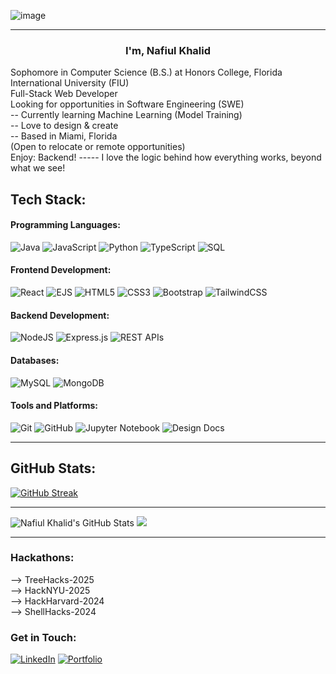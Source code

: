 ![image](https://github.com/user-attachments/assets/0998460f-8b47-41c4-9786-c2b4153ef82a)
<hr>
<h3 align="center">I'm, Nafiul Khalid</h3>

Sophomore in Computer Science (B.S.) at Honors College, Florida International University (FIU)<br>
Full-Stack Web Developer<br>
Looking for opportunities in Software Engineering (SWE)<br>
-- Currently learning Machine Learning (Model Training)<br>
-- Love to design & create<br>
-- Based in Miami, Florida <br>
(Open to relocate or remote opportunities)<br>
Enjoy: Backend! ----- I love the logic behind how everything works, beyond what we see!<br>

## Tech Stack:

#### **Programming Languages:**
![Java](https://img.shields.io/badge/java-%23ED8B00.svg?style=for-the-badge&logo=openjdk&logoColor=white) 
![JavaScript](https://img.shields.io/badge/javascript-%23323330.svg?style=for-the-badge&logo=javascript&logoColor=%23F7DF1E) 
![Python](https://img.shields.io/badge/python-3670A0?style=for-the-badge&logo=python&logoColor=ffdd54) 
![TypeScript](https://img.shields.io/badge/typescript-%23007ACC.svg?style=for-the-badge&logo=typescript&logoColor=white) 
![SQL](https://img.shields.io/badge/sql-%234479A1.svg?style=for-the-badge&logo=sqlite&logoColor=white)

#### **Frontend Development:**
![React](https://img.shields.io/badge/react-%2320232a.svg?style=for-the-badge&logo=react&logoColor=%2361DAFB) 
![EJS](https://img.shields.io/badge/ejs-%23000.svg?style=for-the-badge&logo=javascript&logoColor=white)
![HTML5](https://img.shields.io/badge/html5-%23E34F26.svg?style=for-the-badge&logo=html5&logoColor=white) 
![CSS3](https://img.shields.io/badge/css3-%231572B6.svg?style=for-the-badge&logo=css3&logoColor=white) 
![Bootstrap](https://img.shields.io/badge/bootstrap-%238511FA.svg?style=for-the-badge&logo=bootstrap&logoColor=white) 
![TailwindCSS](https://img.shields.io/badge/tailwindcss-%2338B2AC.svg?style=for-the-badge&logo=tailwind-css&logoColor=white) 


#### **Backend Development:**
![NodeJS](https://img.shields.io/badge/node.js-6DA55F?style=for-the-badge&logo=node.js&logoColor=white) 
![Express.js](https://img.shields.io/badge/express.js-%23404d59.svg?style=for-the-badge&logo=express&logoColor=%2361DAFB) 
![REST APIs](https://img.shields.io/badge/REST-APIs-%23404d59.svg?style=for-the-badge&logo=api&logoColor=white)

#### **Databases:**
![MySQL](https://img.shields.io/badge/mysql-4479A1.svg?style=for-the-badge&logo=mysql&logoColor=white) 
![MongoDB](https://img.shields.io/badge/MongoDB-%234ea94b.svg?style=for-the-badge&logo=mongodb&logoColor=white)

#### **Tools and Platforms:**
![Git](https://img.shields.io/badge/git-%23F05033.svg?style=for-the-badge&logo=git&logoColor=white) 
![GitHub](https://img.shields.io/badge/github-%23121011.svg?style=for-the-badge&logo=github&logoColor=white) 
![Jupyter Notebook](https://img.shields.io/badge/Jupyter-%23F37626.svg?style=for-the-badge&logo=jupyter&logoColor=white)
![Design Docs](https://img.shields.io/badge/Design-Docs-%234CAF50.svg?style=for-the-badge&logo=markdown&logoColor=white)


---

## GitHub Stats:
[![GitHub Streak](https://github-readme-streak-stats-ten-eosin.vercel.app?user=Nafiul%20Khalid&theme=dark)](https://git.io/streak-stats)<hr>
![Nafiul Khalid's GitHub Stats](https://github-readme-stats.vercel.app/api?username=nafiulkhalid&show_icons=true&theme=radical)
![](https://github-readme-stats.vercel.app/api/top-langs/?username=nafiulkhalid&theme=dark&hide_border=false&include_all_commits=false&count_private=false&layout=compact)<hr>

### Hackathons:
--> TreeHacks-2025<br>
--> HackNYU-2025<br>
--> HackHarvard-2024<br>
--> ShellHacks-2024<br>

### Get in Touch:
[![LinkedIn](https://img.shields.io/badge/LinkedIn-%230A66C2.svg?logo=linkedin&logoColor=white)](https://linkedin.com/in/https://www.linkedin.com/in/nafiulkhalid/) 
[![Portfolio](https://img.shields.io/badge/Portfolio-%23FF5733.svg?logo=codeigniter&logoColor=white)](https://nafiulkhalid.github.io/)



